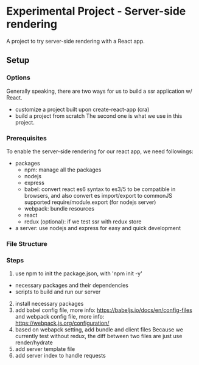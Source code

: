 # Experimental Project - Server-side rendering
A project to try server-side rendering with a React app.


## Setup
### Options
Generally speaking, there are two ways for us to build a ssr application w/ React.
* customize a project built upon create-react-app (cra)
* build a project from scratch
The second one is what we use in this project.

### Prerequisites
To enable the server-side rendering for our react app, we need followings:
* packages
  - npm: manage all the packages
  - nodejs
  - express
  - babel: convert react es6 syntax to es3/5 to be compatible in browsers, and also convert es import/export to commonJS supported require/module.export (for nodejs server)
  - webpack: bundle resources
  - react
  - redux (optional): if we test ssr with redux store
* a server: use nodejs and express for easy and quick development

### File Structure


### Steps
1. use npm to init the package.json, with 'npm init -y'
  - necessary packages and their dependencies
  - scripts to build and run our server
2. install necessary packages
3. add babel config file, more info: https://babeljs.io/docs/en/config-files
   and webpack config file, more info: https://webpack.js.org/configuration/
4. based on webapck setting, add bundle and client files
   Because we currently test without redux, the diff between two files are just use render/hydrate
5. add server template file
6. add server index to handle requests